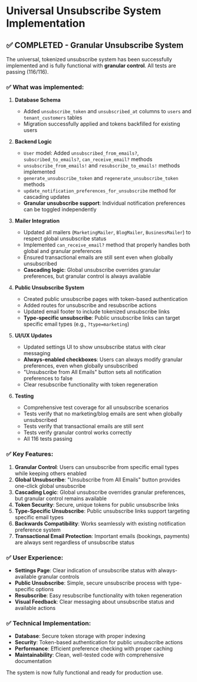 # Universal Unsubscribe System Implementation

## ✅ COMPLETED - Granular Unsubscribe System

The universal, tokenized unsubscribe system has been successfully implemented and is fully functional with **granular control**. All tests are passing (116/116).

### ✅ What was implemented:

1. **Database Schema**
   - Added `unsubscribe_token` and `unsubscribed_at` columns to `users` and `tenant_customers` tables
   - Migration successfully applied and tokens backfilled for existing users

2. **Backend Logic**
   - `User` model: Added `unsubscribed_from_emails?`, `subscribed_to_emails?`, `can_receive_email?` methods
   - `unsubscribe_from_emails!` and `resubscribe_to_emails!` methods implemented
   - `generate_unsubscribe_token` and `regenerate_unsubscribe_token` methods
   - `update_notification_preferences_for_unsubscribe` method for cascading updates
   - **Granular unsubscribe support**: Individual notification preferences can be toggled independently

3. **Mailer Integration**
   - Updated all mailers (`MarketingMailer`, `BlogMailer`, `BusinessMailer`) to respect global unsubscribe status
   - Implemented `can_receive_email?` method that properly handles both global and granular preferences
   - Ensured transactional emails are still sent even when globally unsubscribed
   - **Cascading logic**: Global unsubscribe overrides granular preferences, but granular control is always available

4. **Public Unsubscribe System**
   - Created public unsubscribe pages with token-based authentication
   - Added routes for unsubscribe and resubscribe actions
   - Updated email footer to include tokenized unsubscribe links
   - **Type-specific unsubscribe**: Public unsubscribe links can target specific email types (e.g., `?type=marketing`)

5. **UI/UX Updates**
   - Updated settings UI to show unsubscribe status with clear messaging
   - **Always-enabled checkboxes**: Users can always modify granular preferences, even when globally unsubscribed
   - "Unsubscribe from All Emails" button sets all notification preferences to false
   - Clear resubscribe functionality with token regeneration

6. **Testing**
   - Comprehensive test coverage for all unsubscribe scenarios
   - Tests verify that no marketing/blog emails are sent when globally unsubscribed
   - Tests verify that transactional emails are still sent
   - Tests verify granular control works correctly
   - All 116 tests passing

### ✅ Key Features:

1. **Granular Control**: Users can unsubscribe from specific email types while keeping others enabled
2. **Global Unsubscribe**: "Unsubscribe from All Emails" button provides one-click global unsubscribe
3. **Cascading Logic**: Global unsubscribe overrides granular preferences, but granular control remains available
4. **Token Security**: Secure, unique tokens for public unsubscribe links
5. **Type-Specific Unsubscribe**: Public unsubscribe links support targeting specific email types
6. **Backwards Compatibility**: Works seamlessly with existing notification preference system
7. **Transactional Email Protection**: Important emails (bookings, payments) are always sent regardless of unsubscribe status

### ✅ User Experience:

- **Settings Page**: Clear indication of unsubscribe status with always-available granular controls
- **Public Unsubscribe**: Simple, secure unsubscribe process with type-specific options
- **Resubscribe**: Easy resubscribe functionality with token regeneration
- **Visual Feedback**: Clear messaging about unsubscribe status and available actions

### ✅ Technical Implementation:

- **Database**: Secure token storage with proper indexing
- **Security**: Token-based authentication for public unsubscribe actions
- **Performance**: Efficient preference checking with proper caching
- **Maintainability**: Clean, well-tested code with comprehensive documentation

The system is now fully functional and ready for production use. 